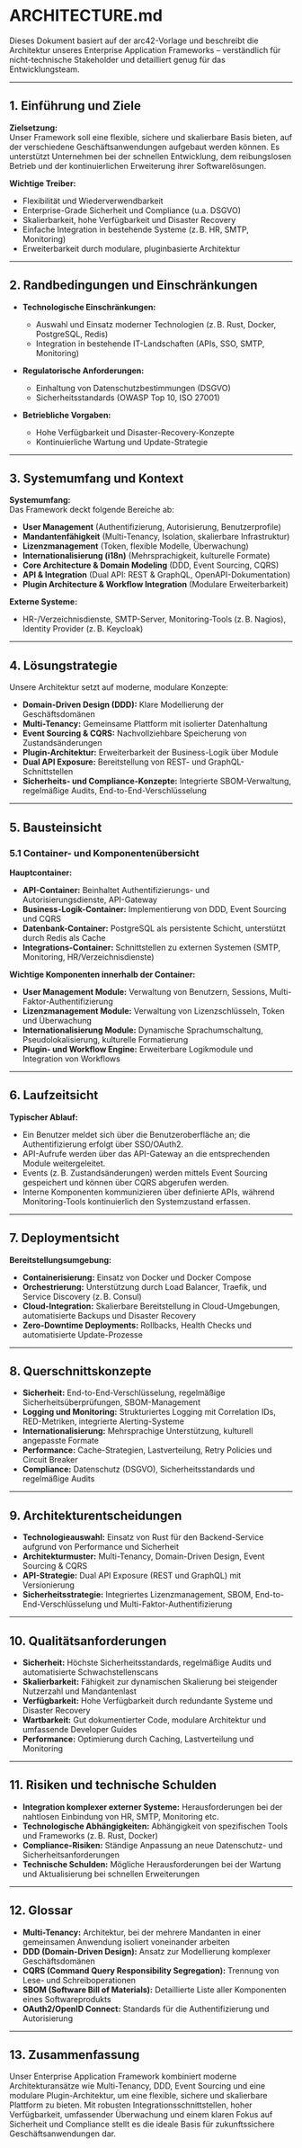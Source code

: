 # ARCHITECTURE.md

Dieses Dokument basiert auf der arc42-Vorlage und beschreibt die Architektur unseres Enterprise Application Frameworks – verständlich für nicht-technische Stakeholder und detailliert genug für das Entwicklungsteam.

---

## 1. Einführung und Ziele

**Zielsetzung:**  
Unser Framework soll eine flexible, sichere und skalierbare Basis bieten, auf der verschiedene Geschäftsanwendungen aufgebaut werden können. Es unterstützt Unternehmen bei der schnellen Entwicklung, dem reibungslosen Betrieb und der kontinuierlichen Erweiterung ihrer Softwarelösungen.

**Wichtige Treiber:**  

- Flexibilität und Wiederverwendbarkeit
- Enterprise-Grade Sicherheit und Compliance (u.a. DSGVO)
- Skalierbarkeit, hohe Verfügbarkeit und Disaster Recovery
- Einfache Integration in bestehende Systeme (z. B. HR, SMTP, Monitoring)
- Erweiterbarkeit durch modulare, pluginbasierte Architektur

---

## 2. Randbedingungen und Einschränkungen

- **Technologische Einschränkungen:**  
  - Auswahl und Einsatz moderner Technologien (z. B. Rust, Docker, PostgreSQL, Redis)  
  - Integration in bestehende IT-Landschaften (APIs, SSO, SMTP, Monitoring)

- **Regulatorische Anforderungen:**  
  - Einhaltung von Datenschutzbestimmungen (DSGVO)  
  - Sicherheitsstandards (OWASP Top 10, ISO 27001)

- **Betriebliche Vorgaben:**  
  - Hohe Verfügbarkeit und Disaster-Recovery-Konzepte  
  - Kontinuierliche Wartung und Update-Strategie

---

## 3. Systemumfang und Kontext

**Systemumfang:**  
Das Framework deckt folgende Bereiche ab:

- **User Management** (Authentifizierung, Autorisierung, Benutzerprofile)
- **Mandantenfähigkeit** (Multi-Tenancy, Isolation, skalierbare Infrastruktur)
- **Lizenzmanagement** (Token, flexible Modelle, Überwachung)
- **Internationalisierung (i18n)** (Mehrsprachigkeit, kulturelle Formate)
- **Core Architecture & Domain Modeling** (DDD, Event Sourcing, CQRS)
- **API & Integration** (Dual API: REST & GraphQL, OpenAPI-Dokumentation)
- **Plugin Architecture & Workflow Integration** (Modulare Erweiterbarkeit)

**Externe Systeme:**  

- HR-/Verzeichnisdienste, SMTP-Server, Monitoring-Tools (z. B. Nagios), Identity Provider (z. B. Keycloak)

---

## 4. Lösungstrategie

Unsere Architektur setzt auf moderne, modulare Konzepte:

- **Domain-Driven Design (DDD):** Klare Modellierung der Geschäftsdomänen  
- **Multi-Tenancy:** Gemeinsame Plattform mit isolierter Datenhaltung  
- **Event Sourcing & CQRS:** Nachvollziehbare Speicherung von Zustandsänderungen  
- **Plugin-Architektur:** Erweiterbarkeit der Business-Logik über Module  
- **Dual API Exposure:** Bereitstellung von REST- und GraphQL-Schnittstellen  
- **Sicherheits- und Compliance-Konzepte:** Integrierte SBOM-Verwaltung, regelmäßige Audits, End-to-End-Verschlüsselung

---

## 5. Bausteinsicht

### 5.1 Container- und Komponentenübersicht

**Hauptcontainer:**  

- **API-Container:** Beinhaltet Authentifizierungs- und Autorisierungsdienste, API-Gateway  
- **Business-Logik-Container:** Implementierung von DDD, Event Sourcing und CQRS  
- **Datenbank-Container:** PostgreSQL als persistente Schicht, unterstützt durch Redis als Cache  
- **Integrations-Container:** Schnittstellen zu externen Systemen (SMTP, Monitoring, HR/Verzeichnisdienste)

**Wichtige Komponenten innerhalb der Container:**  

- **User Management Module:** Verwaltung von Benutzern, Sessions, Multi-Faktor-Authentifizierung  
- **Lizenzmanagement Module:** Verwaltung von Lizenzschlüsseln, Token und Überwachung  
- **Internationalisierung Module:** Dynamische Sprachumschaltung, Pseudolokalisierung, kulturelle Formatierung  
- **Plugin- und Workflow Engine:** Erweiterbare Logikmodule und Integration von Workflows

---

## 6. Laufzeitsicht

**Typischer Ablauf:**  

- Ein Benutzer meldet sich über die Benutzeroberfläche an; die Authentifizierung erfolgt über SSO/OAuth2.  
- API-Aufrufe werden über das API-Gateway an die entsprechenden Module weitergeleitet.  
- Events (z. B. Zustandsänderungen) werden mittels Event Sourcing gespeichert und können über CQRS abgerufen werden.  
- Interne Komponenten kommunizieren über definierte APIs, während Monitoring-Tools kontinuierlich den Systemzustand erfassen.

---

## 7. Deploymentsicht

**Bereitstellungsumgebung:**  

- **Containerisierung:** Einsatz von Docker und Docker Compose  
- **Orchestrierung:** Unterstützung durch Load Balancer, Traefik, und Service Discovery (z. B. Consul)  
- **Cloud-Integration:** Skalierbare Bereitstellung in Cloud-Umgebungen, automatisierte Backups und Disaster Recovery  
- **Zero-Downtime Deployments:** Rollbacks, Health Checks und automatisierte Update-Prozesse

---

## 8. Querschnittskonzepte

- **Sicherheit:** End-to-End-Verschlüsselung, regelmäßige Sicherheitsüberprüfungen, SBOM-Management  
- **Logging und Monitoring:** Strukturiertes Logging mit Correlation IDs, RED-Metriken, integrierte Alerting-Systeme  
- **Internationalisierung:** Mehrsprachige Unterstützung, kulturell angepasste Formate  
- **Performance:** Cache-Strategien, Lastverteilung, Retry Policies und Circuit Breaker  
- **Compliance:** Datenschutz (DSGVO), Sicherheitsstandards und regelmäßige Audits

---

## 9. Architekturentscheidungen

- **Technologieauswahl:** Einsatz von Rust für den Backend-Service aufgrund von Performance und Sicherheit  
- **Architekturmuster:** Multi-Tenancy, Domain-Driven Design, Event Sourcing & CQRS  
- **API-Strategie:** Dual API Exposure (REST und GraphQL) mit Versionierung  
- **Sicherheitsstrategie:** Integriertes Lizenzmanagement, SBOM, End-to-End-Verschlüsselung und Multi-Faktor-Authentifizierung

---

## 10. Qualitätsanforderungen

- **Sicherheit:** Höchste Sicherheitsstandards, regelmäßige Audits und automatisierte Schwachstellenscans  
- **Skalierbarkeit:** Fähigkeit zur dynamischen Skalierung bei steigender Nutzerzahl und Mandantenlast  
- **Verfügbarkeit:** Hohe Verfügbarkeit durch redundante Systeme und Disaster Recovery  
- **Wartbarkeit:** Gut dokumentierter Code, modulare Architektur und umfassende Developer Guides  
- **Performance:** Optimierung durch Caching, Lastverteilung und Monitoring

---

## 11. Risiken und technische Schulden

- **Integration komplexer externer Systeme:** Herausforderungen bei der nahtlosen Einbindung von HR, SMTP, Monitoring etc.  
- **Technologische Abhängigkeiten:** Abhängigkeit von spezifischen Tools und Frameworks (z. B. Rust, Docker)  
- **Compliance-Risiken:** Ständige Anpassung an neue Datenschutz- und Sicherheitsanforderungen  
- **Technische Schulden:** Mögliche Herausforderungen bei der Wartung und Aktualisierung bei schnellen Erweiterungen

---

## 12. Glossar

- **Multi-Tenancy:** Architektur, bei der mehrere Mandanten in einer gemeinsamen Anwendung isoliert voneinander arbeiten  
- **DDD (Domain-Driven Design):** Ansatz zur Modellierung komplexer Geschäftsdomänen  
- **CQRS (Command Query Responsibility Segregation):** Trennung von Lese- und Schreiboperationen  
- **SBOM (Software Bill of Materials):** Detaillierte Liste aller Komponenten eines Softwareprodukts  
- **OAuth2/OpenID Connect:** Standards für die Authentifizierung und Autorisierung

---

## 13. Zusammenfassung

Unser Enterprise Application Framework kombiniert moderne Architekturansätze wie Multi-Tenancy, DDD, Event Sourcing und eine modulare Plugin-Architektur, um eine flexible, sichere und skalierbare Plattform zu bieten. Mit robusten Integrationsschnittstellen, hoher Verfügbarkeit, umfassender Überwachung und einem klaren Fokus auf Sicherheit und Compliance stellt es die ideale Basis für zukunftssichere Geschäftsanwendungen dar.
